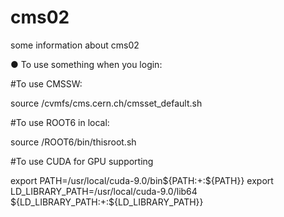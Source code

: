# cms02
some information about cms02

● To use something when you login:

#To use CMSSW:

source /cvmfs/cms.cern.ch/cmsset_default.sh

#To use ROOT6 in local:

source /ROOT6/bin/thisroot.sh

#To use CUDA for GPU supporting

export PATH=/usr/local/cuda-9.0/bin${PATH:+:${PATH}}
export LD_LIBRARY_PATH=/usr/local/cuda-9.0/lib64\
 ${LD_LIBRARY_PATH:+:${LD_LIBRARY_PATH}}
